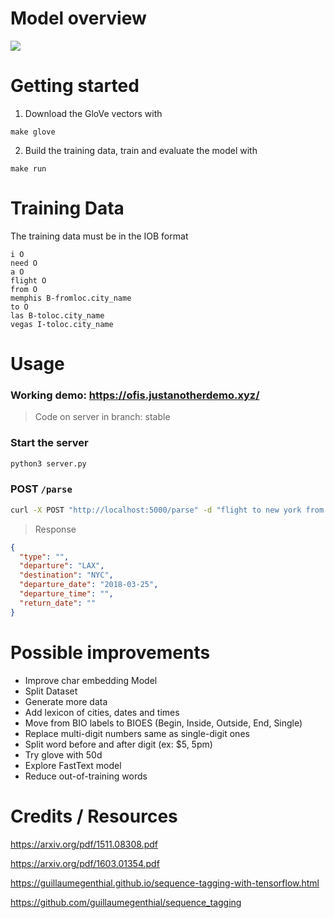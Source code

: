 # Model overview

![](https://docs.google.com/drawings/d/e/2PACX-1vRsJ0BZjt8btq-1VmAa9Y3MU3cuxKc9FSrBrS5k2nctFqdMmNc-h1gFQiVYO8Fph8J8s_MmwFtGxRKS/pub?w=718&amp;h=656)

# Getting started

1. Download the GloVe vectors with

```
make glove
```

2. Build the training data, train and evaluate the model with
```
make run
```

# Training Data
The training data must be in the IOB format

```
i O
need O
a O
flight O
from O
memphis B-fromloc.city_name
to O
las B-toloc.city_name
vegas I-toloc.city_name
```

# Usage
### Working demo: https://ofis.justanotherdemo.xyz/
> Code on server in branch: stable

### Start the server
```bash
python3 server.py
```

### POST `/parse`

```sh
curl -X POST "http://localhost:5000/parse" -d "flight to new york from los angeles for next sunday"
```
> Response
```json
{
  "type": "",
  "departure": "LAX",
  "destination": "NYC",
  "departure_date": "2018-03-25",
  "departure_time": "",
  "return_date": ""
}
```

# Possible improvements
- Improve char embedding Model
- Split Dataset
- Generate more data
- Add lexicon of cities, dates and times
- Move from BIO labels to BIOES (Begin, Inside, Outside, End, Single)
- Replace multi-digit numbers same as single-digit ones
- Split word before and after digit (ex: $5, 5pm)
- Try glove with 50d
- Explore FastText model
- Reduce out-of-training words

# Credits / Resources
https://arxiv.org/pdf/1511.08308.pdf

https://arxiv.org/pdf/1603.01354.pdf

https://guillaumegenthial.github.io/sequence-tagging-with-tensorflow.html

https://github.com/guillaumegenthial/sequence_tagging
